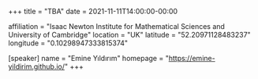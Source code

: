 +++
title = "TBA"
date = 2021-11-11T14:00:00-00:00

affiliation = "Isaac Newton Institute for Mathematical Sciences and University of Cambridge"
location = "UK"
latitude = "52.20971128483237"
longitude = "0.10298947333815374"

[speaker]
  name = "Emine Yıldırım"
  homepage = "https://emine-yildirim.github.io/"
+++
